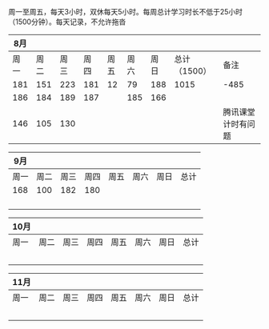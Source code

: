 周一至周五，每天3小时，双休每天5小时。每周总计学习时长不低于25小时（1500分钟）。每天记录，不允许拖沓

| 8月  |      |      |      |      |      |      |              |                    |
| ---- | ---- | ---- | ---- | ---- | ---- | ---- | ------------ | ------------------ |
| 周一 | 周二 | 周三 | 周四 | 周五 | 周六 | 周日 | 总计（1500） | 备注               |
| 181  | 151  | 223  | 181  | 12   | 79   | 188  | 1015         | -485               |
| 186  | 184  | 189  | 187  |      | 185  | 166  |              |                    |
| 146  | 105  | 130  |      |      |      |      |              | 腾讯课堂计时有问题 |

| 9月  |      |      |      |      |      |      |      |
| ---- | ---- | ---- | ---- | ---- | ---- | ---- | ---- |
| 周一 | 周二 | 周三 | 周四 | 周五 | 周六 | 周日 | 总计 |
| 168  | 100  | 182  | 180  |      |      |      |      |
|      |      |      |      |      |      |      |      |
|      |      |      |      |      |      |      |      |
|      |      |      |      |      |      |      |      |
|      |      |      |      |      |      |      |      |

| 10月 |      |      |      |      |      |      |      |
| ---- | ---- | ---- | ---- | ---- | ---- | ---- | ---- |
| 周一 | 周二 | 周三 | 周四 | 周五 | 周六 | 周日 | 总计 |
|      |      |      |      |      |      |      |      |
|      |      |      |      |      |      |      |      |
|      |      |      |      |      |      |      |      |
|      |      |      |      |      |      |      |      |
|      |      |      |      |      |      |      |      |

| 11月 |      |      |      |      |      |      |      |
| ---- | ---- | ---- | ---- | ---- | ---- | ---- | ---- |
| 周一 | 周二 | 周三 | 周四 | 周五 | 周六 | 周日 | 总计 |
|      |      |      |      |      |      |      |      |
|      |      |      |      |      |      |      |      |
|      |      |      |      |      |      |      |      |
|      |      |      |      |      |      |      |      |
|      |      |      |      |      |      |      |      |







